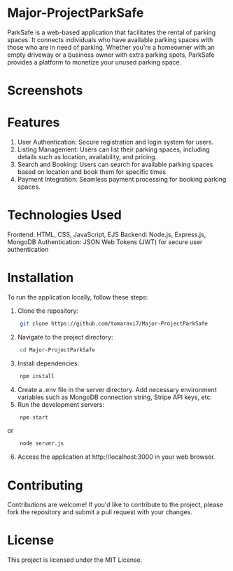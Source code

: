 # Major-ProjectParkSafe
ParkSafe is a web-based application that facilitates the rental of parking spaces. It connects individuals who have available parking spaces with those who are in need of parking. Whether you're a homeowner with an empty driveway or a business owner with extra parking spots, ParkSafe provides a platform to monetize your unused parking space.

# Screenshots

# Features
1. User Authentication: Secure registration and login system for users.
2. Listing Management: Users can list their parking spaces, including details such as location, availability, and pricing.
3. Search and Booking: Users can search for available parking spaces based on location and book them for specific times
4. Payment Integration: Seamless payment processing for booking parking spaces.

# Technologies Used
Frontend: HTML, CSS, JavaScript, EJS
Backend: Node.js, Express.js, MongoDB
Authentication: JSON Web Tokens (JWT) for secure user authentication

# Installation
To run the application locally, follow these steps:
1. Clone the repository:
 ```bash
     git clone https://github.com/tomaravi7/Major-ProjectParkSafe
 ```
2. Navigate to the project directory:
```bash
    cd Major-ProjectParkSafe
 ```
3. Install dependencies:
```bash
    npm install
```
4. Create a .env file in the server directory. Add necessary environment variables such as MongoDB connection string, Stripe API keys, etc.
5. Run the development servers:
```bash
    npm start
```
or
```bash
    node server.js
```
6. Access the application at http://localhost:3000 in your web browser.

# Contributing
Contributions are welcome! If you'd like to contribute to the project, please fork the repository and submit a pull request with your changes.

# License
This project is licensed under the MIT License.
